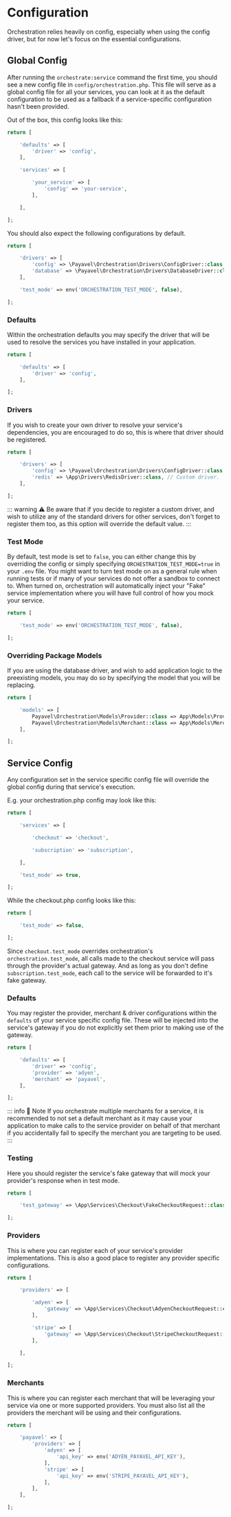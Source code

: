 # Configuration

Orchestration relies heavily on config, especially when using the config driver,
but for now let's focus on the essential configurations.


## Global Config
After running the `orchestrate:service` command the first time, you should see a new
config file in `config/orchestration.php`. This file will serve as a global config
file for all your services, you can look at it as the default configuration to be
used as a fallback if a service-specific configuration hasn't been provided.

Out of the box, this config looks like this:

```php
return [

    'defaults' => [
        'driver' => 'config',
    ],

    'services' => [

        'your_service' => [
            'config' => 'your-service',
        ],

    ],

];
```

You should also expect the following configurations by default.

```php
return [

    'drivers' => [
        'config' => \Payavel\Orchestration\Drivers\ConfigDriver::class,
        'database' => \Payavel\Orchestration\Drivers\DatabaseDriver::class,
    ],

    'test_mode' => env('ORCHESTRATION_TEST_MODE', false),

];
```

### Defaults
Within the orchestration defaults you may specify the driver that will be used to resolve the services
you have installed in your application.

```php
return [

    'defaults' => [
        'driver' => 'config',
    ],

];
```

### Drivers
If you wish to create your own driver to resolve your service's dependencies, you are encouraged to do so,
this is where that driver should be registered.

```php
return [

    'drivers' => [
        'config' => \Payavel\Orchestration\Drivers\ConfigDriver::class,
        'redis' => \App\Drivers\RedisDriver::class, // Custom driver.
    ],

];
```

::: warning :warning:
Be aware that if you decide to register a custom driver, and wish to utilize any of the standard
drivers for other services, don't forget to register them too, as this option will override the default
value.
:::

### Test Mode
By default, test mode is set to `false`, you can either change this by overriding the config or simply
specifying `ORCHESTRATION_TEST_MODE=true` in your `.env` file. You might want to turn test mode on as
a general rule when running tests or if many of your services do not offer a sandbox to connect to.
When turned on, orchestration will automatically inject your "Fake" service implementation where you
will have full control of how you mock your service.

```php
return [

    'test_mode' => env('ORCHESTRATION_TEST_MODE', false),

];
```

### Overriding Package Models
If you are using the database driver, and wish to add application logic to the preexisting models, you may
do so by specifying the model that you will be replacing.

```php
return [

    'models' => [
        Payavel\Orchestration\Models\Provider::class => App\Models\Provider::class,
        Payavel\Orchestration\Models\Merchant::class => App\Models\Merchant::class,
    ],

];
```


## Service Config
Any configuration set in the service specific config file will override the global config during that
service's execution.

E.g. your orchestration.php config may look like this:
```php
return [

    'services' => [

        'checkout' => 'checkout',

        'subscription' => 'subscription',

    ],

    'test_mode' => true,

];
```
While the checkout.php config looks like this:
```php
return [

    'test_mode' => false,

];
```

Since `checkout.test_mode` overrides orchestration's `orchestration.test_mode`, all calls made to the
checkout service will pass through the provider's actual gateway. And as long as you don't define
`subscription.test_mode`, each call to the service will be forwarded to it's fake gateway.


### Defaults
You may register the provider, merchant & driver configurations within the `defaults` of your service
specific config file. These will be injected into the service's gateway if you do not explicitly set
them prior to making use of the gateway.

```php
return [

    'defaults' => [
        'driver' => 'config',
        'provider' => 'adyen',
        'merchant' => 'payavel',
    ],

];
```

::: info :memo: Note
If you orchestrate multiple merchants for a service, it is recommended to not set a default merchant
as it may cause your application to make calls to the service provider on behalf of that merchant if you
accidentally fail to specify the merchant you are targeting to be used.
:::


### Testing
Here you should register the service's fake gateway that will mock your provider's response when in test mode.
```php
return [

    'test_gateway' => \App\Services\Checkout\FakeCheckoutRequest::class,

];
```

### Providers
This is where you can register each of your service's provider implementations. This is also a good place to
register any provider specific configurations.
```php
return [

    'providers' => [

        'adyen' => [
            'gateway' => \App\Services\Checkout\AdyenCheckoutRequest::class,
        ],

        'stripe' => [
            'gateway' => \App\Services\Checkout\StripeCheckoutRequest::class,
        ],

    ],

];
```

### Merchants
This is where you can register each merchant that will be leveraging your service via one or more supported providers.
You must also list all the providers the merchant will be using and their configurations.
```php
return [

    'payavel' => [
        'providers' => [
            'adyen' => [
                'api_key' => env('ADYEN_PAYAVEL_API_KEY'),
            ],
            'stripe' => [
                'api_key' => env('STRIPE_PAYAVEL_API_KEY'),
            ],
        ],
    ],

];
```
